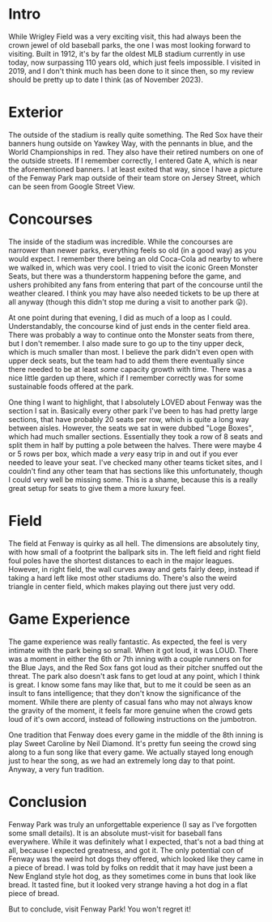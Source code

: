 # Intro

While Wrigley Field was a very exciting visit, this had always been
the crown jewel of old baseball parks, the one I was most looking
forward to visiting. Built in 1912, it's by far the oldest MLB stadium
currently in use today, now surpassing 110 years old, which just feels
impossible. I visited in 2019, and I don't think much has been done to
it since then, so my review should be pretty up to date I think (as of
November 2023).

# Exterior

The outside of the stadium is really quite something. The Red Sox have
their banners hung outside on Yawkey Way, with the pennants in blue,
and the World Championships in red. They also have their retired
numbers on one of the outside streets. If I remember correctly, I
entered Gate A, which is near the aforementioned banners. I at least
exited that way, since I have a picture of the Fenway Park map outside
of their team store on Jersey Street, which can be seen from Google
Street View. 

# Concourses

The inside of the stadium was incredible. While the concourses are
narrower than newer parks, everything feels so old (in a good way) as
you would expect. I remember there being an old Coca-Cola ad nearby to
where we walked in, which was very cool. I tried to visit the iconic
Green Monster Seats, but there was a thunderstorm happening before the
game, and ushers prohibited any fans from entering that part of the
concourse until the weather cleared. I think you may have also needed
tickets to be up there at all anyway (though this didn't stop me
during a visit to another park 😛).

At one point during that evening, I did as much of a loop as I could.
Understandably, the concourse kind of just ends in the center field
area. There was probably a way to continue onto the Monster seats from
there, but I don't remember. I also made sure to go up to the tiny
upper deck, which is much smaller than most. I believe the park didn't
even open with upper deck seats, but the team had to add them there
eventually since there needed to be at least <i>some</i> capacity
growth with time. There was a nice little garden up there, which if I
remember correctly was for some sustainable foods offered at the park. 

One thing I want to highlight, that I absolutely LOVED about Fenway
was the section I sat in. Basically every other park I've been to has
had pretty large sections, that have probably 20 seats per row, which
is quite a long way between aisles. However, the seats we sat in were
dubbed "Loge Boxes", which had much smaller sections. Essentially they
took a row of 8 seats and split them in half by putting a pole between
the halves. There were maybe 4 or 5 rows per box, which made a
<i>very</i> easy trip in and out if you ever needed to leave your
seat. I've checked many other teams ticket sites, and I couldn't find
any other team that has sections like this unfortunately, though I
could very well be missing some. This is a shame, because this is a
really great setup for seats to give them a more luxury feel.

# Field

The field at Fenway is quirky as all hell. The dimensions are
absolutely tiny, with how small of a footprint the ballpark sits in.
The left field and right field foul poles have the shortest distances
to each in the major leagues. However, in right field, the wall curves
away and gets fairly deep, instead if taking a hard left like most
other stadiums do. There's also the weird triangle in center field,
which makes playing out there just very odd.

# Game Experience

The game experience was really fantastic. As expected, the feel is
very intimate with the park being so small. When it got loud, it was
LOUD. There was a moment in either the 6th or 7th inning with a couple
runners on for the Blue Jays, and the Red Sox fans got loud as their
pitcher snuffed out the threat. The park also doesn't ask fans to get
loud at any point, which I think is great. I know some fans may like
that, but to me it could be seen as an insult to fans intelligence;
that they don't know the significance of the moment. While there are
plenty of casual fans who may not always know the gravity of the
moment, it feels far more genuine when the crowd gets loud of it's own
accord, instead of following instructions on the jumbotron.

One tradition that Fenway does every game in the middle of the 8th
inning is play Sweet Caroline by Neil Diamond. It's pretty fun seeing
the crowd sing along to a fun song like that every game. We actually
stayed long enough just to hear the song, as we had an extremely long
day to that point. Anyway, a very fun tradition.

# Conclusion

Fenway Park was truly an unforgettable experience (I say as I've
forgotten some small details). It is an absolute must-visit for
baseball fans everywhere. While it was definitely what I expected,
that's not a bad thing at all, because I expected greatness, and got
it. The only potential con of Fenway was the weird hot dogs they
offered, which looked like they came in a piece of bread. I was told
by folks on reddit that it may have just been a New England style hot
dog, as they sometimes come in buns that look like bread. It tasted
fine, but it looked very strange having a hot dog in a flat piece of
bread.

But to conclude, visit Fenway Park! You won't regret it!
